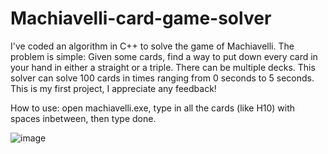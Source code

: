 # Machiavelli-card-game-solver
I've coded an algorithm in C++ to solve the game of Machiavelli. The problem is simple: Given some cards, find a way to put down every card in your hand in either a straight or a triple. There can be multiple decks. This solver can solve 100 cards in times ranging from 0 seconds to 5 seconds.  This is my first project, I appreciate any feedback!


How to use: open machiavelli.exe, type in all the cards (like H10) with spaces inbetween, then type done. 

![image](https://user-images.githubusercontent.com/68541293/87930208-3b8c4e00-caba-11ea-9310-9a5f5f313219.png)
